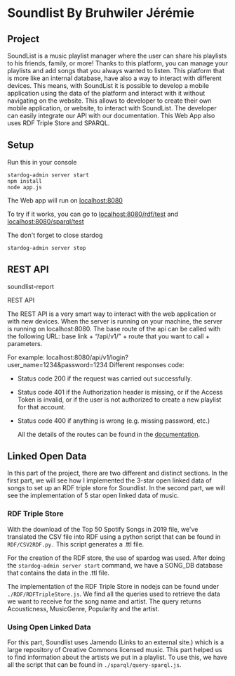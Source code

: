 
# Soundlist By Bruhwiler Jérémie

## Project

SoundList is a music playlist manager where the user can share his playlists to his friends, family, or more! Thanks to this platform, you can manage your playlists and add songs that you always wanted to listen. This platform that is more like an internal database, have also a way to interact with different devices. This means, with SoundList it is possible to develop a mobile application using the data of the platform and interact with it without navigating on the website. This allows to developer to create their own mobile application, or website, to interact with SoundList. The developer can easily integrate our API with our documentation.
This Web App also uses RDF Triple Store and SPARQL.

## Setup

Run this in your console

    stardog-admin server start
    npm install
    node app.js

The Web app will run on [localhost:8080](localhost:8080)

To try if it works, you can go to [localhost:8080/rdf/test](localhost:8080/rdf/test) and [localhost:8080/sparql/test](localhost:8080/sparql/test) 

The don't forget to close stardog

    stardog-admin server stop

## REST API

soundlist-report

REST API

The REST API is a very smart way to interact with the web application or with new devices. When the server is running on your machine, the server is running on localhost:8080. The base route of the api can be called with the following URL: base link + “/api/v1/” + route that you want to call + parameters.

For example: localhost:8080/api/v1/login?user_name=1234&password=1234 Different responses code:

- Status code 200 if the request was carried out successfully.

- Status code 401 if the Authorization header is missing, or if the Access Token is invalid, or if the user is not authorized to create a new playlist for that account.

- Status code 400 if anything is wrong (e.g. missing password, etc.)

    All the details of the routes can be found in the [documentation](https://documenter.getpostman.com/view/5496386/SzYUZg9M?version=latest).

## Linked Open Data

In this part of the project, there are two different and distinct sections. In the first part, we will see how I implemented the 3-star open linked data of songs to set up an RDF triple store for Soundlist. In the second part, we will see the implementation of 5 star open linked data of music.

### RDF Triple Store

With the download of the Top 50 Spotify Songs in 2019 file, we've translated the CSV file into RDF using a python script that can be found in `RDF/CSV2RDF.py.` This script generates a .ttl file.

For the creation of the RDF store, the use of spardog was used. After doing the 
`stardog-admin server start` command, we have a SONG_DB database that contains the data in the .ttl file.

The implementation of the RDF Triple Store in nodejs can be found under `./RDF/RDFTripleStore.js`. We find all the queries used to retrieve the data we want to receive for the song name and artist. The query returns Acousticness, MusicGenre, Popularity and the artist.

### Using Open Linked Data

For this part, Soundlist uses Jamendo (Links to an external site.) which is a large repository of Creative Commons licensed music. This part helped us to find information about the artists we put in a playlist. To use this, we have all the script that can be found in `./sparql/query-sparql.js`.
